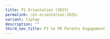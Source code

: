 ```yaml
---
title: P1 Orientation (2025)
permalink: /p1-orientation-2025/
variant: tiptap
description: ""
third_nav_title: P1 to P6 Parents Engagement
---
```

